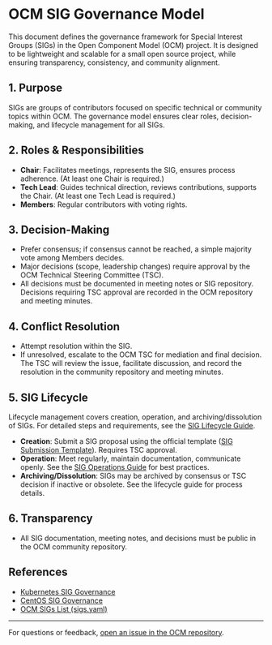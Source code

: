 # OCM SIG Governance Model

This document defines the governance framework for Special Interest Groups (SIGs) in the Open Component Model (OCM) project. It is designed to be lightweight and scalable for a small open source project, while ensuring transparency, consistency, and community alignment.

## 1. Purpose

SIGs are groups of contributors focused on specific technical or community topics within OCM. The governance model ensures clear roles, decision-making, and lifecycle management for all SIGs.

## 2. Roles & Responsibilities

- **Chair**: Facilitates meetings, represents the SIG, ensures process adherence. (At least one Chair is required.)
- **Tech Lead**: Guides technical direction, reviews contributions, supports the Chair. (At least one Tech Lead is required.)
- **Members**: Regular contributors with voting rights.

## 3. Decision-Making

- Prefer consensus; if consensus cannot be reached, a simple majority vote among Members decides.
- Major decisions (scope, leadership changes) require approval by the OCM Technical Steering Committee (TSC).
- All decisions must be documented in meeting notes or SIG repository. Decisions requiring TSC approval are recorded in the OCM repository and meeting minutes.

## 4. Conflict Resolution

- Attempt resolution within the SIG.
- If unresolved, escalate to the OCM TSC for mediation and final decision. The TSC will review the issue, facilitate discussion, and record the resolution in the community repository and meeting minutes.

## 5. SIG Lifecycle

Lifecycle management covers creation, operation, and archiving/dissolution of SIGs. For detailed steps and requirements, see the [SIG Lifecycle Guide](./SIG-Lifecycle.md).

- **Creation**: Submit a SIG proposal using the official template ([SIG Submission Template](./SIG-Submission-Template.md)). Requires TSC approval.
- **Operation**: Meet regularly, maintain documentation, communicate openly. See the [SIG Operations Guide](./SIG-Operations.md) for best practices.
- **Archiving/Dissolution**: SIGs may be archived by consensus or TSC decision if inactive or obsolete. See the lifecycle guide for process details.

## 6. Transparency

- All SIG documentation, meeting notes, and decisions must be public in the OCM community repository.

## References

- [Kubernetes SIG Governance](https://github.com/kubernetes/community/blob/master/committee-steering/governance/sig-governance.md)
- [CentOS SIG Governance](https://www.centos.org/about/governance/sigs/)
- [OCM SIGs List (sigs.yaml)](./sigs.yaml)

---
For questions or feedback, [open an issue in the OCM repository](https://github.com/open-component-model/open-component-model/issues).
